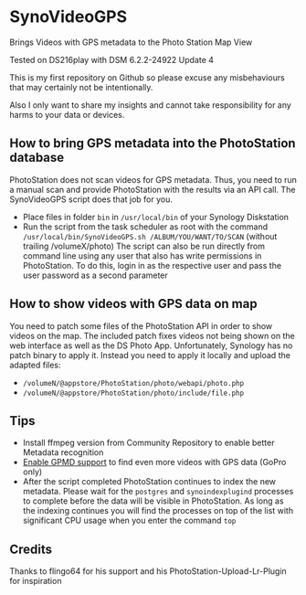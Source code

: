 # SynoVideoGPS
Brings Videos with GPS metadata to the Photo Station Map View

Tested on DS216play with DSM 6.2.2-24922 Update 4

This is my first repository on Github so please excuse any misbehaviours that may certainly not be intentionally.

Also I only want to share my insights and cannot take responsibility for any harms to your data or devices.

How to bring GPS metadata into the PhotoStation database
-------------
PhotoStation does not scan videos for GPS metadata. Thus, you need to run a manual scan and provide PhotoStation with the results via an API call. The SynoVideoGPS script does that job for you.
- Place files in folder `bin` in `/usr/local/bin` of your Synology Diskstation
- Run the script from the task scheduler as root with the command `/usr/local/bin/SynoVideoGPS.sh /ALBUM/YOU/WANT/TO/SCAN` (without trailing /volumeX/photo)
The script can also be run directly from command line using any user that also has write permissions in PhotoStation. To do this, login in as the respective user and pass the user password as a second parameter

How to show videos with GPS data on map
-------------
You need to patch some files of the PhotoStation API in order to show videos on the map.
The included patch fixes videos not being shown on the web interface as well as the DS Photo App.
Unfortunately, Synology has no patch binary to apply it. Instead you need to apply it locally and upload the adapted files:
- `/volumeN/@appstore/PhotoStation/photo/webapi/photo.php`
- `/volumeN/@appstore/PhotoStation/photo/include/file.php`

Tips
-------------
- Install ffmpeg version from Community Repository to enable better Metadata recognition
- [Enable GPMD support](https://github.com/DaCapitalist/SynoVideoGPS/wiki/Enable-GPMD-support) to find even more videos with GPS data (GoPro only)
- After the script completed PhotoStation continues to index the new metadata. Please wait for the `postgres` and `synoindexplugind` processes to complete before the data will be visible in PhotoStation. As long as the indexing continues you will find the processes on top of the list with significant CPU usage when you enter the command `top`

Credits
-------------
Thanks to flingo64 for his support and his PhotoStation-Upload-Lr-Plugin for inspiration
